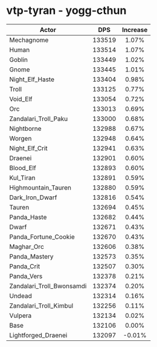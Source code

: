 # vtp-tyran - yogg-cthun
| Actor | DPS | Increase |
|---|:---:|:---:|
|Mechagnome|133519|1.07%|
|Human|133514|1.07%|
|Goblin|133449|1.02%|
|Gnome|133445|1.01%|
|Night_Elf_Haste|133404|0.98%|
|Troll|133125|0.77%|
|Void_Elf|133054|0.72%|
|Orc|133013|0.69%|
|Zandalari_Troll_Paku|133000|0.68%|
|Nightborne|132988|0.67%|
|Worgen|132948|0.64%|
|Night_Elf_Crit|132941|0.63%|
|Draenei|132901|0.60%|
|Blood_Elf|132893|0.60%|
|Kul_Tiran|132891|0.59%|
|Highmountain_Tauren|132880|0.59%|
|Dark_Iron_Dwarf|132816|0.54%|
|Tauren|132694|0.45%|
|Panda_Haste|132682|0.44%|
|Dwarf|132671|0.43%|
|Panda_Fortune_Cookie|132670|0.43%|
|Maghar_Orc|132606|0.38%|
|Panda_Mastery|132573|0.35%|
|Panda_Crit|132507|0.30%|
|Panda_Vers|132378|0.21%|
|Zandalari_Troll_Bwonsamdi|132374|0.20%|
|Undead|132314|0.16%|
|Zandalari_Troll_Kimbul|132256|0.11%|
|Vulpera|132134|0.02%|
|Base|132106|0.00%|
|Lightforged_Draenei|132097|-0.01%|
